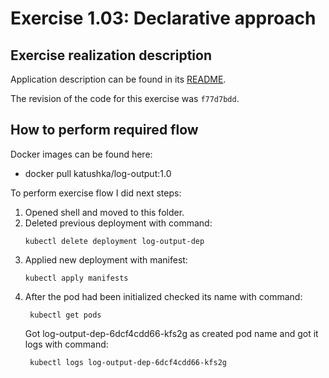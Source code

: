 # Exercise 1.03: Declarative approach

## Exercise realization description

Application description can be found in its [README](../log-output/README.md).

The revision of the code for this exercise was `f77d7bdd`.

## How to perform required flow

Docker images can be found here:
- docker pull katushka/log-output:1.0

To perform exercise flow I did next steps:

1. Opened shell and moved to this folder.
2. Deleted previous deployment with command:  
    ```shell
    kubectl delete deployment log-output-dep
   ```
3. Applied new deployment with manifest:  
    ```shell
    kubectl apply manifests                     
   ``` 
4. After the pod had been initialized checked its name with command:
   ```shell
    kubectl get pods
   ```
   Got log-output-dep-6dcf4cdd66-kfs2g as created pod name and got it logs with command:
   ```shell
    kubectl logs log-output-dep-6dcf4cdd66-kfs2g
   ```